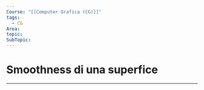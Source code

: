 ```yaml
---
Course: "[[Computer Grafica (CG)]]"
tags:
  - CG
Area: 
topic: 
SubTopic:
---
```


# Smoothness di una superfice
---

